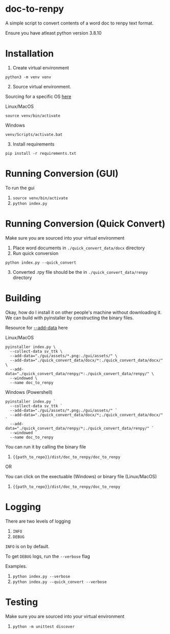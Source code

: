 # doc-to-renpy

A simple script to convert contents of a word doc to renpy text format.

Ensure you have atleast python version 3.8.10

# Installation

1. Create virtual environment
```
python3 -m venv venv
```

2. Source virtual environment.

Sourcing for a specific OS [here](https://docs.python.org/3/library/venv.html#module-venv)

Linux/MacOS
```
source venv/bin/activate
```

Windows
```
venv/Scripts/activate.bat
```

3. Install requirements
```
pip install -r requirements.txt
```

# Running Conversion (GUI)

To run the gui

1. `source venv/bin/activate`
2. `python index.py`

# Running Conversion (Quick Convert)

Make sure you are sourced into your virtual environment

1. Place word documents in `./quick_convert_data/docx` directory
2. Run quick conversion
```
python index.py --quick_convert
```
3. Converted .rpy file should be the in `./quick_convert_data/renpy` directory

# Building

Okay, how do I install it on other people's machine without downloading it. 
We can build with pyinstaller by constructing the binary files.

Resource for [--add-data](https://pyinstaller.org/en/stable/spec-files.html#adding-data-files) here

Linux/MacOS
```
pyinstaller index.py \
  --collect-data sv_ttk \
  --add-data="./gui/assets/*.png:./gui/assets/" \
  --add-data="./quick_convert_data/docx/*:./quick_convert_data/docx/" \
  --add-data="./quick_convert_data/renpy/*:./quick_convert_data/renpy/" \
  --windowed \
  --name doc_to_renpy
```

Windows (Powershell)
```
pyinstaller index.py `
  --collect-data sv_ttk `
  --add-data="./gui/assets/*.png;./gui/assets/" `
  --add-data="./quick_convert_data/docx/*;./quick_convert_data/docx/" `
  --add-data="./quick_convert_data/renpy/*;./quick_convert_data/renpy/" `
  --windowed `
  --name doc_to_renpy
```

You can run it by calling the binary file
1. `{{path_to_repo}}/dist/doc_to_renpy/doc_to_renpy`

OR

You can click on the exectuable (Windows) or binary file (Linux/MacOS)
1. `{{path_to_repo}}/dist/doc_to_renpy/doc_to_renpy`

# Logging

There are two levels of logging
1. `INFO`
1. `DEBUG`

`INFO` is on by default.

To get `DEBUG` logs, run the `--verbose` flag

Examples.
1. `python index.py --verbose`
2. `python index.py --quick_convert --verbose`

# Testing

Make sure you are sourced into your virtual environment

1. `python -m unittest discover`